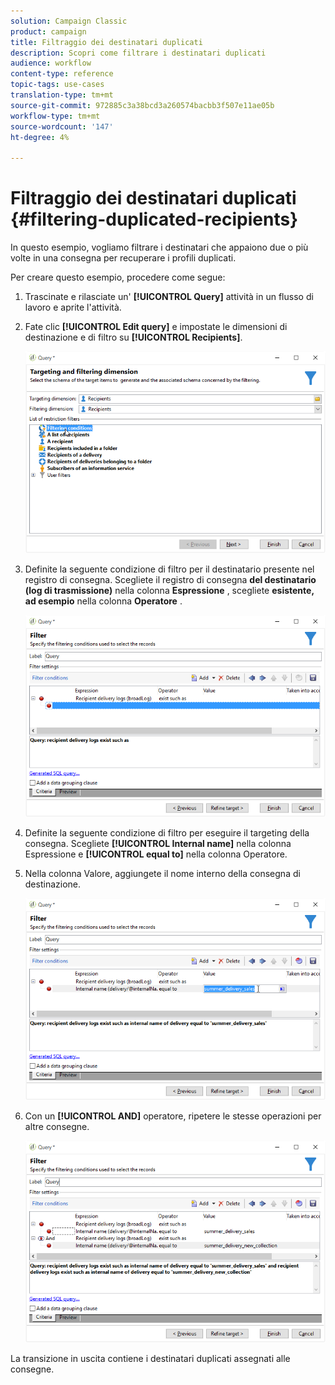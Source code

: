 ```yaml
---
solution: Campaign Classic
product: campaign
title: Filtraggio dei destinatari duplicati
description: Scopri come filtrare i destinatari duplicati
audience: workflow
content-type: reference
topic-tags: use-cases
translation-type: tm+mt
source-git-commit: 972885c3a38bcd3a260574bacbb3f507e11ae05b
workflow-type: tm+mt
source-wordcount: '147'
ht-degree: 4%

---
```



# Filtraggio dei destinatari duplicati {#filtering-duplicated-recipients}

In questo esempio, vogliamo filtrare i destinatari che appaiono due o più volte in una consegna per recuperare i profili duplicati.

Per creare questo esempio, procedere come segue:

1. Trascinate e rilasciate un&#39; **[!UICONTROL Query]** attività in un flusso di lavoro e aprite l&#39;attività.
1. Fate clic **[!UICONTROL Edit query]** e impostate le dimensioni di destinazione e di filtro su **[!UICONTROL Recipients]**.

   ![](assets/query_recipients_1.png)

1. Definite la seguente condizione di filtro per il destinatario presente nel registro di consegna. Scegliete il registro di consegna **del destinatario (log di trasmissione)** nella colonna **Espressione** , scegliete **esistente, ad esempio** nella colonna **Operatore** .

   ![](assets/query_recipients_2.png)

1. Definite la seguente condizione di filtro per eseguire il targeting della consegna. Scegliete **[!UICONTROL Internal name]** nella colonna Espressione e **[!UICONTROL equal to]** nella colonna Operatore.
1. Nella colonna Valore, aggiungete il nome interno della consegna di destinazione.

   ![](assets/query_recipients_3.png)

1. Con un **[!UICONTROL AND]** operatore, ripetere le stesse operazioni per altre consegne.

   ![](assets/query_recipients_4.png)

La transizione in uscita contiene i destinatari duplicati assegnati alle consegne.
